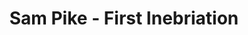 ---
number: "4"
title: "Sam Pike - First Inebriation"
pubDate: "2016-08-22"
description: "Sam Pike on the topic of First Inebriation, recorded at Carbon on July 12."
enclosure_link: "http://audio.simplecast.com/45168.mp3"
enclosure_length: "9319986"
duration: "00:12:47"
---